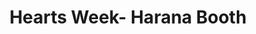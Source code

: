 ---
title: Hearts Week- Harana Booth
redirect_to: https://forms.gle/WfhS7PFriPVQYDhW8
redirect_from: 
  - /HaranaBooth
  - /haranabooth
---